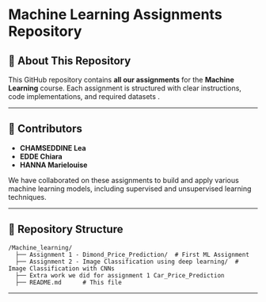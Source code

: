 # Machine Learning Assignments Repository

## 📌 About This Repository

This GitHub repository contains **all our assignments** for the **Machine Learning** course. Each assignment is structured with clear instructions, code implementations, and required datasets .

---

## 👥 Contributors

- **CHAMSEDDINE Lea**
- **EDDE Chiara**
- **HANNA Marielouise**

We have collaborated on these assignments to build and apply various machine learning models, including supervised and unsupervised learning techniques.

---

## 📂 Repository Structure

```
/Machine_learning/
  ├── Assignment 1 - Dimond_Price_Prediction/  # First ML Assignment
  ├── Assignment 2 - Image Classification using deep learning/  # Image Classification with CNNs
  ├── Extra work we did for assignment 1 Car_Price_Prediction
  ├── README.md      # This file

```

---




